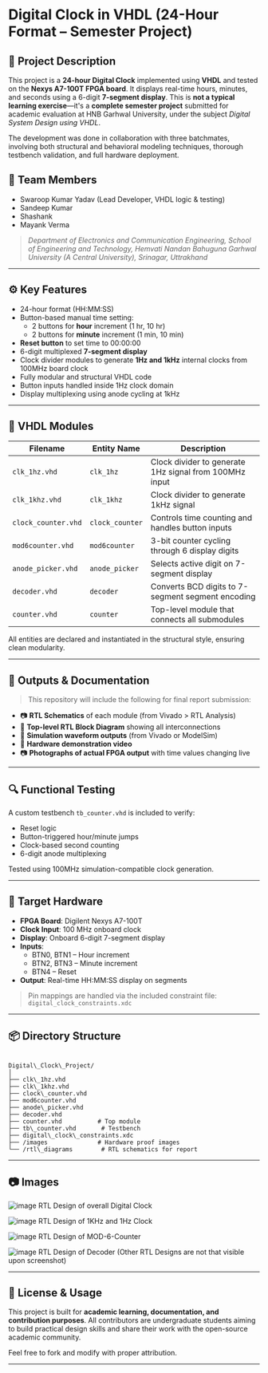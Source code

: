 # Digital Clock in VHDL (24-Hour Format – Semester Project)

## 🧾 Project Description

This project is a **24-hour Digital Clock** implemented using **VHDL** and tested on the **Nexys A7-100T FPGA board**. It displays real-time hours, minutes, and seconds using a 6-digit **7-segment display**. This is **not a typical learning exercise**—it's a **complete semester project** submitted for academic evaluation at HNB Garhwal University, under the subject *Digital System Design using VHDL*.

The development was done in collaboration with three batchmates, involving both structural and behavioral modeling techniques, thorough testbench validation, and full hardware deployment.

## 👥 Team Members

- Swaroop Kumar Yadav (Lead Developer, VHDL logic & testing)
- Sandeep Kumar
- Shashank
- Mayank Verma

> *Department of Electronics and Communication Engineering, School of Engineering and Technology, Hemvati Nandan Bahuguna Garhwal University (A Central University), Srinagar, Uttrakhand*

---

## ⚙️ Key Features

- 24-hour format (HH:MM:SS)
- Button-based manual time setting:
  - 2 buttons for **hour** increment (1 hr, 10 hr)
  - 2 buttons for **minute** increment (1 min, 10 min)
- **Reset button** to set time to 00:00:00
- 6-digit multiplexed **7-segment display**
- Clock divider modules to generate **1Hz and 1kHz** internal clocks from 100MHz board clock
- Fully modular and structural VHDL code
- Button inputs handled inside 1Hz clock domain
- Display multiplexing using anode cycling at 1kHz

---

## 🧠 VHDL Modules

| Filename          | Entity Name      | Description                                                  |
|-------------------|------------------|--------------------------------------------------------------|
| `clk_1hz.vhd`     | `clk_1hz`        | Clock divider to generate 1Hz signal from 100MHz input       |
| `clk_1khz.vhd`    | `clk_1khz`       | Clock divider to generate 1kHz signal                        |
| `clock_counter.vhd`| `clock_counter` | Controls time counting and handles button inputs             |
| `mod6counter.vhd` | `mod6counter`    | 3-bit counter cycling through 6 display digits               |
| `anode_picker.vhd`| `anode_picker`   | Selects active digit on 7-segment display                    |
| `decoder.vhd`     | `decoder`        | Converts BCD digits to 7-segment segment encoding            |
| `counter.vhd`     | `counter`        | Top-level module that connects all submodules                |

All entities are declared and instantiated in the structural style, ensuring clean modularity.

---

## 📸 Outputs & Documentation

> This repository will include the following for final report submission:

- 📷 **RTL Schematics** of each module (from Vivado > RTL Analysis)
- 📐 **Top-level RTL Block Diagram** showing all interconnections
- 🧪 **Simulation waveform outputs** (from Vivado or ModelSim)
- 🎥 **Hardware demonstration video**
- 📷 **Photographs of actual FPGA output** with time values changing live

---

## 🔍 Functional Testing

A custom testbench `tb_counter.vhd` is included to verify:

- Reset logic
- Button-triggered hour/minute jumps
- Clock-based second counting
- 6-digit anode multiplexing

Tested using 100MHz simulation-compatible clock generation.

---

## 🧰 Target Hardware

- **FPGA Board**: Digilent Nexys A7-100T
- **Clock Input**: 100 MHz onboard clock
- **Display**: Onboard 6-digit 7-segment display
- **Inputs**:
  - BTN0, BTN1 – Hour increment
  - BTN2, BTN3 – Minute increment
  - BTN4 – Reset
- **Output**: Real-time HH:MM:SS display on segments

> Pin mappings are handled via the included constraint file: `digital_clock_constraints.xdc`

---

## 📦 Directory Structure

```

Digital\_Clock\_Project/
│
├── clk\_1hz.vhd
├── clk\_1khz.vhd
├── clock\_counter.vhd
├── mod6counter.vhd
├── anode\_picker.vhd
├── decoder.vhd
├── counter.vhd          # Top module
├── tb\_counter.vhd       # Testbench
├── digital\_clock\_constraints.xdc
├── /images              # Hardware proof images
└── /rtl\_diagrams        # RTL schematics for report

```

---

## 📷 Images
![image](https://github.com/user-attachments/assets/8f629b7b-eeaf-405c-8fd4-be9d8b5d32e7)
RTL Design of overall Digital Clock

![image](https://github.com/user-attachments/assets/4e97458e-8543-47ef-bdd1-7f76d0c80f4f)
RTL Design of 1KHz and 1Hz Clock

![image](https://github.com/user-attachments/assets/69b1ac95-0cfa-4575-9f52-4c4e33477363)
RTL Design of MOD-6-Counter

![image](https://github.com/user-attachments/assets/0b526320-626c-47a6-85c6-e87b5a25b760)
RTL Design of Decoder
(Other RTL Designs are not that visible upon screenshot)

---

## 🧾 License & Usage

This project is built for **academic learning, documentation, and contribution purposes**. All contributors are undergraduate students aiming to build practical design skills and share their work with the open-source academic community.

Feel free to fork and modify with proper attribution.

---

